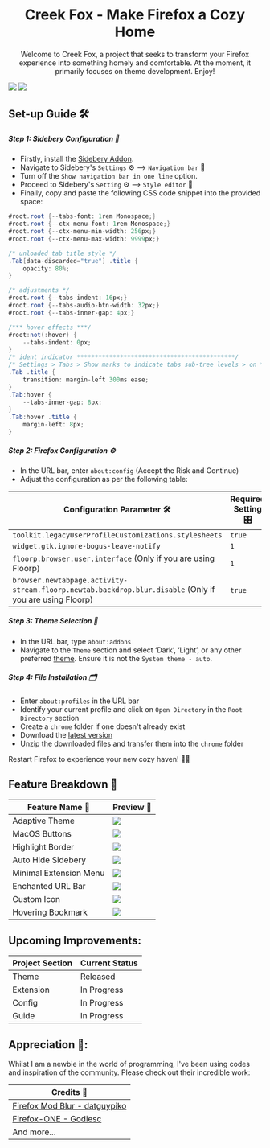 <div align="center">

# Creek Fox - Make Firefox a Cozy Home

Welcome to Creek Fox, a project that seeks to transform your Firefox experience into something homely and comfortable. At the moment, it primarily focuses on theme development. Enjoy!



</div>


![](media/t1jwYxBFR7SimysiWYN5ZQmdgKSREYETuzEXhMXHdB9NC02gw6ghjRp4twz1Oryt9gCkmkHVqUvg7M7yGNfp3MreQrlYa6QcLrllA5wJIZaocdStB54gTQgujVdXBoFocvYUubOxLomxQwvrRhhZH4kzDANTPGM2spoUSymrRo7BheOuTOgMMgSACLRjCCUNUd3KlVqr9yFcloiCSgzZQ0LssMpm5URnUPwk0278M7nkwcLVYYJUJPxmyK.png)
![](media/IIXLiV9iZrsHJlRzcWqpOQPu5nTI2kVheTz6iZ8ynnwJb8mc2Xdyrc8d6zkpbRRn6a4OEdL02tai6EIM0mzgbxWNmKjv3zY5oJUvGHddEl8uwE7RVPYOKUsfphA26KONO3lw30RpqHBpO24kbP1RooZDG7IRRjf6yrlrOOnBKIf3dFmfIr5q5FptuF6QOiSgmOP8a3FrmnLWM8SAIoB9Qq1cd93rhPLYVw3aXq6VhJuPpMxnhLEuYkDQf7.png)


## Set-up Guide 🛠️

##### Step 1: Sidebery Configuration 🦔
- Firstly, install the [Sidebery Addon](https://addons.mozilla.org/firefox/addon/sidebery/). 
- Navigate to Sidebery's `Settings` ⚙️ --> `Navigation bar` 📍
- Turn off the `Show navigation bar in one line` option.
- Proceed to Sidebery's `Setting` ⚙️ --> `Style editor` 🎨
- Finally, copy and paste the following CSS code snippet into the provided space:

```csharp
#root.root {--tabs-font: 1rem Monospace;}
#root.root {--ctx-menu-font: 1rem Monospace;}
#root.root {--ctx-menu-min-width: 256px;}
#root.root {--ctx-menu-max-width: 9999px;}

/* unloaded tab title style */
.Tab[data-discarded="true"] .title {
    opacity: 80%;
}

/* adjustments */
#root.root {--tabs-indent: 16px;}
#root.root {--tabs-audio-btn-width: 32px;}
#root.root {--tabs-inner-gap: 4px;}

/*** hover effects ***/
#root:not(:hover) {
    --tabs-indent: 0px;
}
/* ident indicator ********************************************/
/* Settings > Tabs > Show marks to indicate tabs sub-tree levels > on */
.Tab .title {
    transition: margin-left 300ms ease;
}
.Tab:hover {
    --tabs-inner-gap: 8px;
}
.Tab:hover .title {
    margin-left: 8px;
}
```

##### Step 2: Firefox Configuration ⚙️
- In the URL bar, enter `about:config` (Accept the Risk and Continue)
- Adjust the configuration as per the following table:

| Configuration Parameter 🛠️ | Required Setting 🎛️ |
| ---- | ---- |
| `toolkit.legacyUserProfileCustomizations.stylesheets` | `true` |
| `widget.gtk.ignore-bogus-leave-notify` | `1`  |
| `floorp.browser.user.interface` (Only if you are using Floorp) | `1` |
| `browser.newtabpage.activity-stream.floorp.newtab.backdrop.blur.disable` (Only if you are using Floorp) | `true` |

##### Step 3: Theme Selection 🎨
- In the URL bar, type `about:addons`
- Navigate to the `Theme` section and select ‘Dark’, ‘Light’, or any other preferred [theme](https://addons.mozilla.org/en-US/firefox/themes/). Ensure it is not the `System theme - auto`.

##### Step 4: File Installation 🗂️
- Enter `about:profiles` in the URL bar
- Identify your current profile and click on `Open Directory` in the `Root Directory` section
- Create a `chrome` folder if one doesn't already exist
- Download the [latest version](https://github.com/exprssofficial/Creek/) 
- Unzip the downloaded files and transfer them into the `chrome` folder

Restart Firefox to experience your new cozy haven! 💓🎉

## Feature Breakdown 🌟
| Feature Name 🌈 | Preview 📸 |
| ---- | ---- |
| Adaptive Theme | ![](/media/Adaptive%20Theme.gif) |
| MacOS Buttons | ![](/media/MacOS%20button.gif) |
| Highlight Border | ![](/media/Highlight%20Border.gif) |
| Auto Hide Sidebery | ![](/media/Auto%20Hide%20Sidebery.gif) |
| Minimal Extension Menu | ![](/media/Minimal%20Extension%20Menu.gif) |
| Enchanted URL Bar | ![](/media/Enchanted%20URL%20Bar.gif) |
| Custom Icon | ![](/media/Custom%20Icon.gif) |
| Hovering Bookmark | ![](/media/Hovering%20Bookmark.gif) |

## Upcoming Improvements:
| Project Section | Current Status |
| ---- | ---- |
| Theme | Released |
| Extension | In Progress |
| Config | In Progress |
| Guide | In Progress |

## Appreciation 🌟: 
Whilst I am a newbie in the world of programming, I've been using codes and inspiration of the community. Please check out their incredible work:

| Credits 📝 |
| ---- |
| [Firefox Mod Blur - datguypiko](https://github.com/datguypiko/Firefox-Mod-Blur) |
| [Firefox-ONE - Godiesc](https://github.com/Godiesc/firefox-one) |
| And more... |
